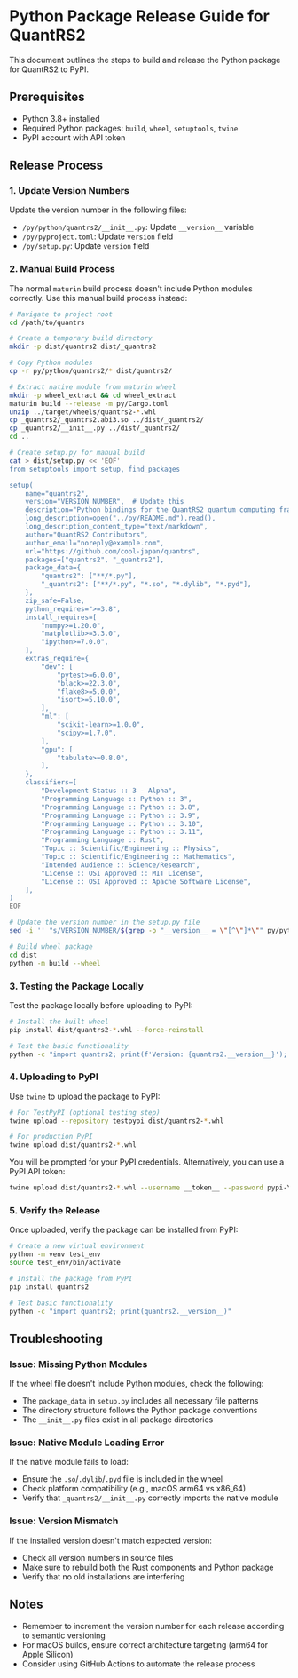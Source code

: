 # Python Package Release Guide for QuantRS2

This document outlines the steps to build and release the Python package for QuantRS2 to PyPI.

## Prerequisites

- Python 3.8+ installed
- Required Python packages: `build`, `wheel`, `setuptools`, `twine`
- PyPI account with API token

## Release Process

### 1. Update Version Numbers

Update the version number in the following files:
- `/py/python/quantrs2/__init__.py`: Update `__version__` variable
- `/py/pyproject.toml`: Update `version` field 
- `/py/setup.py`: Update `version` field

### 2. Manual Build Process

The normal `maturin` build process doesn't include Python modules correctly. Use this manual build process instead:

```bash
# Navigate to project root
cd /path/to/quantrs

# Create a temporary build directory
mkdir -p dist/quantrs2 dist/_quantrs2

# Copy Python modules
cp -r py/python/quantrs2/* dist/quantrs2/

# Extract native module from maturin wheel
mkdir -p wheel_extract && cd wheel_extract
maturin build --release -m py/Cargo.toml
unzip ../target/wheels/quantrs2-*.whl
cp _quantrs2/_quantrs2.abi3.so ../dist/_quantrs2/
cp _quantrs2/__init__.py ../dist/_quantrs2/
cd ..

# Create setup.py for manual build
cat > dist/setup.py << 'EOF'
from setuptools import setup, find_packages

setup(
    name="quantrs2",
    version="VERSION_NUMBER",  # Update this
    description="Python bindings for the QuantRS2 quantum computing framework",
    long_description=open("../py/README.md").read(),
    long_description_content_type="text/markdown",
    author="QuantRS2 Contributors",
    author_email="noreply@example.com",
    url="https://github.com/cool-japan/quantrs",
    packages=["quantrs2", "_quantrs2"],
    package_data={
        "quantrs2": ["**/*.py"],
        "_quantrs2": ["**/*.py", "*.so", "*.dylib", "*.pyd"],
    },
    zip_safe=False,
    python_requires=">=3.8",
    install_requires=[
        "numpy>=1.20.0",
        "matplotlib>=3.3.0",
        "ipython>=7.0.0",
    ],
    extras_require={
        "dev": [
            "pytest>=6.0.0",
            "black>=22.3.0",
            "flake8>=5.0.0",
            "isort>=5.10.0",
        ],
        "ml": [
            "scikit-learn>=1.0.0",
            "scipy>=1.7.0",
        ],
        "gpu": [
            "tabulate>=0.8.0",
        ],
    },
    classifiers=[
        "Development Status :: 3 - Alpha",
        "Programming Language :: Python :: 3",
        "Programming Language :: Python :: 3.8",
        "Programming Language :: Python :: 3.9",
        "Programming Language :: Python :: 3.10",
        "Programming Language :: Python :: 3.11",
        "Programming Language :: Rust",
        "Topic :: Scientific/Engineering :: Physics",
        "Topic :: Scientific/Engineering :: Mathematics",
        "Intended Audience :: Science/Research",
        "License :: OSI Approved :: MIT License",
        "License :: OSI Approved :: Apache Software License",
    ],
)
EOF

# Update the version number in the setup.py file
sed -i '' "s/VERSION_NUMBER/$(grep -o "__version__ = \"[^\"]*\"" py/python/quantrs2/__init__.py | cut -d'"' -f2)/g" dist/setup.py

# Build wheel package
cd dist
python -m build --wheel
```

### 3. Testing the Package Locally

Test the package locally before uploading to PyPI:

```bash
# Install the built wheel
pip install dist/quantrs2-*.whl --force-reinstall

# Test the basic functionality
python -c "import quantrs2; print(f'Version: {quantrs2.__version__}'); circuit = quantrs2.PyCircuit(2); circuit.h(0); circuit.cnot(0, 1); result = circuit.run(); print(result.state_probabilities())"
```

### 4. Uploading to PyPI

Use `twine` to upload the package to PyPI:

```bash
# For TestPyPI (optional testing step)
twine upload --repository testpypi dist/quantrs2-*.whl

# For production PyPI
twine upload dist/quantrs2-*.whl
```

You will be prompted for your PyPI credentials. Alternatively, you can use a PyPI API token:

```bash
twine upload dist/quantrs2-*.whl --username __token__ --password pypi-YOUR_API_TOKEN
```

### 5. Verify the Release

Once uploaded, verify the package can be installed from PyPI:

```bash
# Create a new virtual environment
python -m venv test_env
source test_env/bin/activate

# Install the package from PyPI
pip install quantrs2

# Test basic functionality
python -c "import quantrs2; print(quantrs2.__version__)"
```

## Troubleshooting

### Issue: Missing Python Modules

If the wheel file doesn't include Python modules, check the following:
- The `package_data` in `setup.py` includes all necessary file patterns
- The directory structure follows the Python package conventions
- The `__init__.py` files exist in all package directories

### Issue: Native Module Loading Error

If the native module fails to load:
- Ensure the `.so`/`.dylib`/`.pyd` file is included in the wheel
- Check platform compatibility (e.g., macOS arm64 vs x86_64)
- Verify that `_quantrs2/__init__.py` correctly imports the native module

### Issue: Version Mismatch

If the installed version doesn't match expected version:
- Check all version numbers in source files
- Make sure to rebuild both the Rust components and Python package
- Verify that no old installations are interfering

## Notes

- Remember to increment the version number for each release according to semantic versioning
- For macOS builds, ensure correct architecture targeting (arm64 for Apple Silicon)
- Consider using GitHub Actions to automate the release process